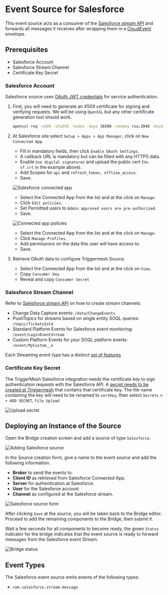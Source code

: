 # Event Source for Salesforce

This event source acts as a consumer of the [Salesforce stream API][salesforce-stream-api-docs] and forwards all messages it receives
after wrapping them in a [CloudEvent][ce] envelope.

## Prerequisites

* Salesforce Account
* Salesforce Stream Channel
* Certificate Key Secret

### Salesforce Account

Salesforce source uses [OAuth JWT credentials][salesforce-oauth-jwt] for service authentication.

1. First, you will need to generate an X509 certificate for signing and verifying requests.
We will be using `OpenSSL` but any other certificate generation tool should work.

    ```sh
    openssl req -x509 -sha256 -nodes -days 36500 -newkey rsa:2048 -keyout tm-sf.key -out tm-sf.crt
    ```

1. At Salesforce site select `Setup > Apps > App Manager`, click on `New Connected App`.

    - Fill in mandatory fields, then click `Enable OAuth Settings`.
    - A callback URL is mandatory but can be filled with any HTTPS data.
    - Enable `Use digital signatures` and upload the public cert (`tm-sf.crt` in the example above).
    - Add Scopes for `api` and `refresh_token, offline_access`.
    - Save.

    ![Salesforce connected app](../images/salesforce/salesforce-connected-app.png)

    - Select the Connected App from the list and at the click on `Manage`.
    - Click `Edit policies`.
    - Set Permitted users to `Admin approved users are pre-authorized`.
    - Save.

    ![Connected app policies](../images/salesforce/connected-app-policies.png)

    - Select the Connected App from the list and at the click on `Manage`.
    - Click `Manage Profiles`.
    - Add permissions on the data this user will have access to.
    - Save.

1. Retrieve OAuth data to configure Triggermesh Source.

   - Select the Connected App from the list and at the click on `View`.
   - Copy `Consumer Key`
   - Reveal and copy `Consumer Secret`

### Salesforce Stream Channel

Refer to [Salesforce stream API][salesforce-stream-api-docs] on how to create stream channels:

- Change Data Capture events: `/data/ChangeEvents`
- PushTopics for streams based on single entity SOQL queries: `/topic/TicketsSold`
- Standard Platform Events for Salesforce event monitoring: `/event/LoginEventStream`
- Custom Platform Events for your SOQL platform events: `/event/MyCustom__e`

Each Streaming event type has a distinct [set of features][salesroce-event-features]

### Certificate Key Secret

The TriggerMesh Salesforce integration needs the certificate key to sign authentication requests with the Salesforce API.
A [secret needs to be created at Triggermesh][tm-secret] that contains that certificate key.
The file name containing the key will need to be renamed to `certKey`, then select `Secrets` > `+ ADD SECRET`, `File Upload`

![Upload secret](../images/salesforce-source/file-upload-secret.png)

## Deploying an Instance of the Source

Open the Bridge creation screen and add a source of type `Salesforce`.

![Adding Salesforce source](../images/salesforce-source/salesforce-source.png)

In the Source creation form, give a name to the event source and add the following information:

- **Broker** to send the events to.
- **Client ID** as retrieved from Salesforce Connected App.
- **Server** for authentication at Salesforce.
- **User** for the Salesforce account.
- **Channel** as configured at the Salesforce stream.

![Salesforce source form](../images/salesforce-source/salesforce-source-form.png)

After clicking `Save` at the source, you will be taken back to the Bridge editor. Proceed to add the remaining components to the Bridge, then submit it.

Wait a few seconds for all components to become ready, the green `Status` indicator for the bridge indicates that the event source is ready to forward messages from the Salesforce event Stream.

![Bridge status](../images/salesforce-source/salesforce-bridge-ready.png)

## Event Types

The Salesforce event source emits events of the following types:

- `com.salesforce.stream.message`

[salesforce-stream-api-docs]: https://developer.salesforce.com/docs/atlas.en-us.api_streaming.meta/api_streaming/
[salesforce-oauth-jwt]: https://help.salesforce.com/articleView?id=remoteaccess_oauth_jwt_flow.htm
[salesroce-event-features]: https://developer.salesforce.com/docs/atlas.en-us.api_streaming.meta/api_streaming/event_comparison.htm
[ce]: https://cloudevents.io/

[tm-secret]: ../guides/secrets.md

